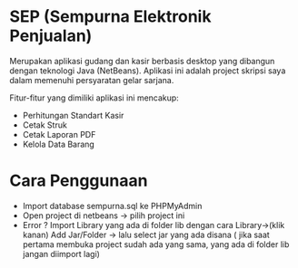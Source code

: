# SEP (Sempurna Elektronik Penjualan)
Merupakan aplikasi gudang dan kasir berbasis desktop yang dibangun dengan teknologi Java (NetBeans). Aplikasi ini adalah project skripsi saya dalam memenuhi persyaratan gelar sarjana.

Fitur-fitur yang dimiliki aplikasi ini mencakup:
- Perhitungan Standart Kasir
- Cetak Struk
- Cetak Laporan PDF
- Kelola Data Barang

# Cara Penggunaan
- Import database sempurna.sql ke PHPMyAdmin
- Open project di netbeans -> pilih project ini
- Error ? Import Library yang ada di folder lib dengan cara Library->(klik kanan) Add Jar/Folder -> lalu select jar yang ada disana ( jika saat pertama membuka project sudah ada yang sama, yang ada di folder lib jangan diimport lagi)
